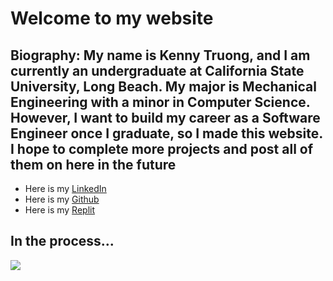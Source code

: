 <h1> Welcome to my website</h1>
<section>
<!-- Introduction -->
  <h2> Biography: My name is Kenny Truong, and I am currently an undergraduate at California State University, Long Beach. My major is Mechanical Engineering with a minor in Computer Science. However, I want to build my career as a Software Engineer once I graduate, so I made this website. I hope to complete more projects and post all of them on here in the future </h2>
</section>
<section>
<!-- Personal Website -->
  <ul>
    <li> Here is my <a href="https://www.linkedin.com/in/kenny-truong-2803kt/">LinkedIn</a>
    <li> Here is my <a href="https://github.com/kennytruoong/Python-project">Github</a>
    <li> Here is my <a href="https://replit.com/@kennytruoong"> Replit</a>
  </ul>
 <section>
<h2> In the process... </h2>
<img src="https://arc-tech.co.za/wp-content/uploads/2020/08/ARC-Technology-Slow-Website-Speed_blog-feature_resized-1080x675.png">
